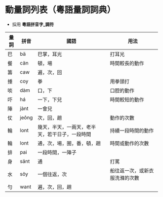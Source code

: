 # 動量詞列表（粵語量詞詞典）

* 採用 **粵語拼音字_調符**

量詞 | 拼音 | 國語 | 用法
--- | --- | --- | ---
巴 | bä | 巴掌，耳光 | 打耳光
餐 | cän | 頓，場 | 時間較長的動作
籌 | caw | 遍，次，回 | 
捶 | coy | 拳 | 用拳頭打
啖 | dàm | 口，下 | 口腔的動作
吓 | há | 一下，下兒 | 時間較短的動作
陣 | jànt | 一會兒 | 
仗 | jeông | 次，回，趟 | 動作的次數
輪 | lont | 幾天，半天，一兩天，老半天，若干日子，一段時間 | 持續一段時間的動作
輪 | lont | 通，次，場，圈，番，頓，趟 | 時間或動作的次數
排 | pai | 一段時間，一陣子 | 
身 | sänt | 通 | 打罵
水 | sõy | 一個往返，次 | 船往返一次，或新衣服洗滌的次數
勻 | want | 遍，次，回，趟 | 
